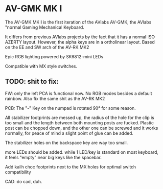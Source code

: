 
# AV-GMK MK I

  

The AV-GMK MK I is the first iteration of the AVlabs AV-GMK, the AVlabs "normal Gaming Mechanical Keyboard.

It differs from previous AVlabs projects by the fact that it has a normal ISO AZERTY layout. However, the alpha keys are in a ortholinear layout.
Based on the EE and SW arch of the AV-RK MK2

Epic RGB lighting powered by SK6812-mini LEDs

Compatible with MX style switches.

  
  

## TODO: shit to fix:

  

FW: only the left PCA is functional now. No RGB modes besides a default rainbow. Also fix the same shit as the AV-RK MK2

  
  

PCB: The "-" Key on the numpad is rotated 90° for some reason.

All stabilizer footprints are messed up, the radius of the hole for the clip is too small and the length between both mounting posts are fucked. Plastic post can be chopped down, and the other one can be screwed and it works normally, for peace of mind a slight point of glue can be added.

The stabilizer holes on the backspace key are way too small.

more LEDs should be added. while 1 LED/key is standard on most keyboard, it feels "empty" near big keys like the spacebar.

Add kailh choc footprints next to the MX holes for optimal switch compatibility

  

CAD: do cad, duh.
